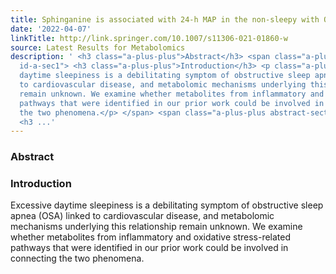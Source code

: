 ```yaml
---
title: Sphinganine is associated with 24-h MAP in the non-sleepy with OSA
date: '2022-04-07'
linkTitle: http://link.springer.com/10.1007/s11306-021-01860-w
source: Latest Results for Metabolomics
description: ' <h3 class="a-plus-plus">Abstract</h3> <span class="a-plus-plus abstract-section
  id-a-sec1"> <h3 class="a-plus-plus">Introduction</h3> <p class="a-plus-plus">Excessive
  daytime sleepiness is a debilitating symptom of obstructive sleep apnea (OSA) linked
  to cardiovascular disease, and metabolomic mechanisms underlying this relationship
  remain unknown. We examine whether metabolites from inflammatory and oxidative stress-related
  pathways that were identified in our prior work could be involved in connecting
  the two phenomena.</p> </span> <span class="a-plus-plus abstract-section id-a-sec2">
  <h3 ...'
---
```

 <h3 class="a-plus-plus">Abstract</h3> <span class="a-plus-plus abstract-section id-a-sec1"> <h3 class="a-plus-plus">Introduction</h3> <p class="a-plus-plus">Excessive daytime sleepiness is a debilitating symptom of obstructive sleep apnea (OSA) linked to cardiovascular disease, and metabolomic mechanisms underlying this relationship remain unknown. We examine whether metabolites from inflammatory and oxidative stress-related pathways that were identified in our prior work could be involved in connecting the two phenomena.</p> </span> <span class="a-plus-plus abstract-section id-a-sec2"> <h3 ...